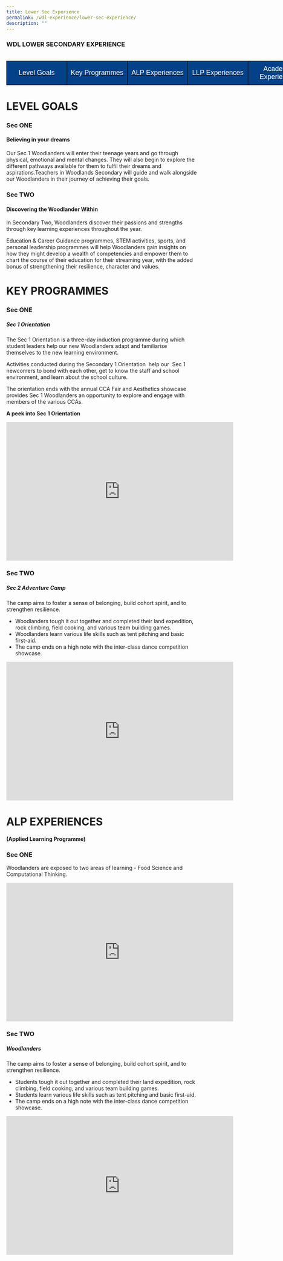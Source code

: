 ```yaml
---
title: Lower Sec Experience
permalink: /wdl-experience/lower-sec-experience/
description: ""
---
```

### WDL LOWER SECONDARY EXPERIENCE

<br>

<style type="text/css">
.tg  {border-collapse:collapse;border-spacing:0;margin:0px auto;}
.tg td{border-color:black;border-style:solid;border-width:1px;font-family:Arial, sans-serif;font-size:14px;
  overflow:hidden;padding:10px 5px;word-break:normal;}
.tg th{border-color:black;border-style:solid;border-width:1px;font-family:Arial, sans-serif;font-size:14px;
  font-weight:normal;overflow:hidden;padding:10px 5px;word-break:normal;}
.tg .tg-fj82{background-color:#034289;color:#ffffff;font-size:18px;text-align:center;vertical-align:middle}
</style>
<table style="undefined;table-layout: fixed; width: 800px" class="tg">
<colgroup>
<col style="width: 160px">
<col style="width: 160px">
<col style="width: 160px">
<col style="width: 160px">
<col style="width: 160px">
</colgroup>
<tbody>
	<tr>
		<td class="tg-fj82"><a href="#1"><span style="color:#FFF;background-color:#034289">Level Goals</span></a></td>
    <td class="tg-fj82"><a href="#2"><span style="color:#FFF;background-color:#034289">Key Programmes</span></a></td>
    <td class="tg-fj82"><a href="#3"><span style="color:#FFF;background-color:#034289">ALP Experiences</span></a></td>
    <td class="tg-fj82"><a href="#4"><span style="color:#FFF;background-color:#034289">LLP Experiences</span></a></td>
    <td class="tg-fj82"><a href="#5"><span style="color:#FFF;background-color:#034289">Academic Experiences</span></a></td>
  </tr>
</tbody>
</table>



<a id="1"></a>

# LEVEL GOALS

### **Sec ONE** 
#### Believing in your dreams

Our Sec 1 Woodlanders will enter their teenage years and go through physical, emotional and mental changes. They will also begin to explore the different pathways available for them to fulfil their dreams and aspirations.Teachers in Woodlands Secondary will guide and walk alongside our Woodlanders in their journey of achieving their goals.

### **Sec TWO**  
#### Discovering the Woodlander Within

In Secondary Two, Woodlanders discover their passions and strengths through key learning experiences throughout the year.

Education &amp; Career Guidance programmes, STEM activities, sports, and personal leadership programmes will help Woodlanders gain insights on how they might develop a wealth of competencies and empower them to chart the course of their education for their streaming year, with the added bonus of strengthening their resilience, character and values.


<a id="2"></a>


# KEY PROGRAMMES

### **Sec ONE**

##### Sec 1 Orientation

The Sec 1 Orientation is a three-day induction programme during which student leaders help our new Woodlanders adapt and familiarise themselves to the new learning environment.

Activities conducted during the Secondary 1 Orientation&nbsp; help our&nbsp; Sec 1 newcomers to bond with each other, get to know the staff and school environment, and learn about the school culture.

The orientation ends with the annual CCA Fair and Aesthetics showcase provides Sec 1 Woodlanders an opportunity to explore and engage with members of the various CCAs.

**A peek into Sec 1 Orientation**

<center><iframe src="https://docs.google.com/presentation/d/e/2PACX-1vT_kp2shukSNArCaC97OL2xCnBqc4bjwmrX52ZtR1UHae47q3PUHUbei2rgBYrZsExmiKtrthAK0KAS/embed?start=false&amp;loop=true&amp;delayms=3000" frameborder="0" width="600" height="366" allowfullscreen="true"></iframe></center>

### **Sec TWO**

##### Sec 2 Adventure Camp&nbsp;

The camp aims to foster a sense of belonging, build cohort spirit, and to strengthen resilience.

*   Woodlanders tough it out together and completed their land expedition, rock climbing, field cooking, and various team building games.
*   Woodlanders learn various life skills such as tent pitching and basic first-aid.
*   The camp ends on a high note with the inter-class dance competition showcase.

<center><iframe allowfullscreen="true" height="366" width="600" frameborder="0" src="https://docs.google.com/presentation/d/e/2PACX-1vTS95ZXtiR0FXLQ-A7qREOm4HDWy_j8UgcgPMv06WE4dKAdE0MCi-AZiZt57M3368v4ttH7xQ7bzJKI/embed?start=false&amp;loop=true&amp;delayms=3000"></iframe></center>


<a id="3"></a>

# ALP EXPERIENCES

#### (Applied Learning Programme)

### **Sec ONE**

Woodlanders are exposed to two areas of learning - Food Science and Computational Thinking.

<center><iframe src="https://docs.google.com/presentation/d/e/2PACX-1vT_kp2shukSNArCaC97OL2xCnBqc4bjwmrX52ZtR1UHae47q3PUHUbei2rgBYrZsExmiKtrthAK0KAS/embed?start=false&amp;loop=true&amp;delayms=3000" frameborder="0" width="600" height="366" allowfullscreen="true"></iframe></center>

### **Sec TWO**

##### Woodlanders

The camp aims to foster a sense of belonging, build cohort spirit, and to strengthen resilience.

*   Students tough it out together and completed their land expedition, rock climbing, field cooking, and various team building games.
*   Students learn various life skills such as tent pitching and basic first-aid.
*   The camp ends on a high note with the inter-class dance competition showcase.

<center><iframe allowfullscreen="true" height="366" width="600" frameborder="0" src="https://docs.google.com/presentation/d/e/2PACX-1vTS95ZXtiR0FXLQ-A7qREOm4HDWy_j8UgcgPMv06WE4dKAdE0MCi-AZiZt57M3368v4ttH7xQ7bzJKI/embed?start=false&amp;loop=true&amp;delayms=3000"></iframe></center>
